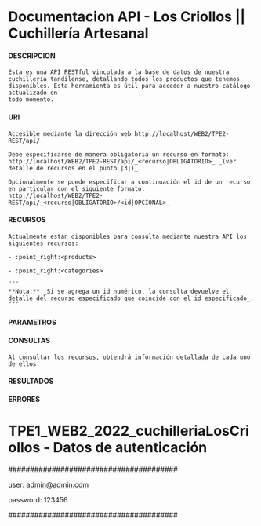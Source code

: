 # Documentacion API - Los Criollos || Cuchillería Artesanal

####  DESCRIPCION
    Esta es una API RESTful vinculada a la base de datos de nuestra cuchillería tandilense, detallando todos los productos que tenemos disponibles. Esta herramienta es útil para acceder a nuestro catálogo actualizado en 
    todo momento.    

####  URI
    Accesible mediante la dirección web http://localhost/WEB2/TPE2-REST/api/
    
    Debe especificarse de manera obligatoria un recurso en formato:
    http://localhost/WEB2/TPE2-REST/api/_<recurso|OBLIGATORIO>_ _(ver detalle de recursos en el punto |3|)_. 

    Opcionalmente se puede especificar a continuación el id de un recurso en particular con el siguiente formato:
    http://localhost/WEB2/TPE2-REST/api/_<recurso|OBLIGATORIO>/<id|OPCIONAL>_

####  RECURSOS
    Actualmente están disponibles para consulta mediante nuestra API los siguientes recursos:

    - :point_right:<products>

    - :point_right:<categories>

    ´´´
    **Nota:** _Si se agrega un id numérico, la consulta devuelve el detalle del recurso especificado que coincide con el id especificado_.
    ´´´

####  PARAMETROS


####  CONSULTAS
    Al consultar los recursos, obtendrá información detallada de cada uno de ellos.

####  RESULTADOS 

####  ERRORES


# TPE1_WEB2_2022_cuchilleriaLosCriollos - Datos de autenticación

#######################################

user: admin@admin.com

password: 123456

#######################################
